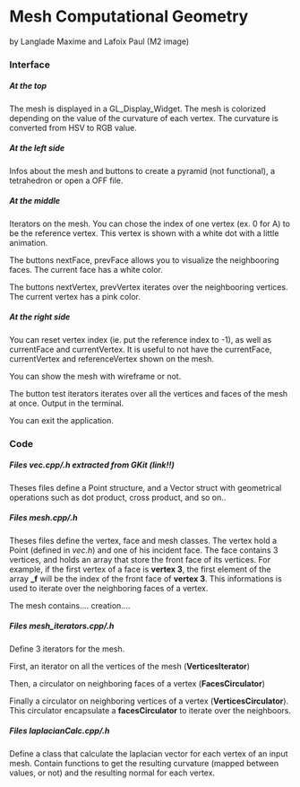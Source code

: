 # Mesh Computational Geometry

by Langlade Maxime and Lafoix Paul (M2 image)

### Interface

##### At the top

The mesh is displayed in a GL_Display_Widget. The mesh is colorized depending on the value of the curvature of each vertex. The curvature is converted from HSV to RGB value.

##### At the left side

Infos about the mesh and buttons to create a pyramid (not functional), a tetrahedron or open a OFF file.

##### At the middle

Iterators on the mesh.
You can chose the index of one vertex (ex. 0 for A) to be the reference vertex. This vertex is shown with a white dot with a little animation.

The buttons nextFace, prevFace allows you to visualize the neighbooring faces. The current face has a white color. 

The buttons nextVertex, prevVertex iterates over the neighbooring vertices. The current vertex has a pink color.

##### At the right side

You can reset vertex index (ie. put the reference index to -1), as well as currentFace and currentVertex. It is useful to not have the currentFace, currentVertex and referenceVertex shown on the mesh.

You can show the mesh with wireframe or not.

The button test iterators iterates over all the vertices and faces of the mesh at once. Output in the terminal. 

You can exit the application.

### Code

##### Files *vec.cpp/.h* extracted from GKit (link!!)

Theses files define a Point structure, and a Vector struct with geometrical operations such as dot product, cross product, and so on..

##### Files *mesh.cpp/.h*

Theses files define the vertex, face and mesh classes. The vertex hold a Point (defined in *vec.h*) and one of his incident face.
The face contains 3 vertices, and holds an array that store the front face of its vertices. For example, if the first vertex of a face is **vertex 3**, the first element of the array **_f** will be the index of the front face of **vertex 3**. This informations is used to iterate over the neighboring faces of a vertex.

The mesh contains.... creation....

##### Files *mesh_iterators.cpp/.h*

Define 3 iterators for the mesh.

First, an iterator on all the vertices of the mesh (**VerticesIterator**)

Then, a circulator on neighboring faces of a vertex (**FacesCirculator**)

Finally a circulator on neighboring vertices of a vertex (**VerticesCirculator**). This circulator encapsulate a **facesCirculator** to iterate over the neighboors.

##### Files *laplacianCalc.cpp/.h*

Define a class that calculate the laplacian vector for each vertex of an input mesh. Contain functions to get the resulting curvature (mapped between values, or not) and the resulting normal for each vertex.